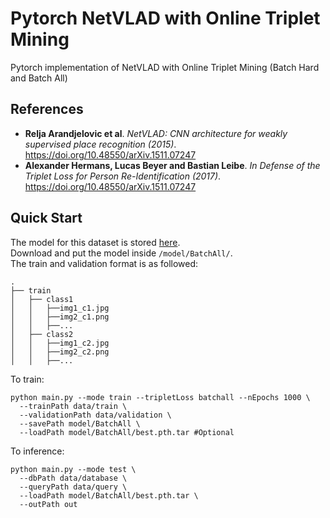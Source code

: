 # Pytorch NetVLAD with Online Triplet Mining
Pytorch implementation of NetVLAD with Online Triplet Mining (Batch Hard and Batch All)
## References
* **Relja Arandjelovic et al**. *NetVLAD: CNN architecture for weakly supervised place recognition (2015)*. https://doi.org/10.48550/arXiv.1511.07247 
* **Alexander Hermans, Lucas Beyer and Bastian Leibe**. *In Defense of the Triplet Loss for Person Re-Identification (2017)*. https://doi.org/10.48550/arXiv.1511.07247

## Quick Start
The model for this dataset is stored [here](https://drive.google.com/file/d/1ZurYnT9hw9KRl2fLyNAJfTCmlw0OdUGa/view?usp=sharing).  
Download and put the model inside `/model/BatchAll/`.  
The train and validation format is as followed:  
```
.
├── train            
│   ├── class1
│   │   ├──img1_c1.jpg
│   │   ├──img2_c1.png
│   │   ├──...
│   ├── class2
│   │   ├──img1_c2.jpg
│   │   ├──img2_c2.png
│   │   ├──...
```
To train:
```
python main.py --mode train --tripletLoss batchall --nEpochs 1000 \
  --trainPath data/train \
  --validationPath data/validation \
  --savePath model/BatchAll \
  --loadPath model/BatchAll/best.pth.tar #Optional
```
To inference:
```
python main.py --mode test \
  --dbPath data/database \
  --queryPath data/query \
  --loadPath model/BatchAll/best.pth.tar \
  --outPath out
```
